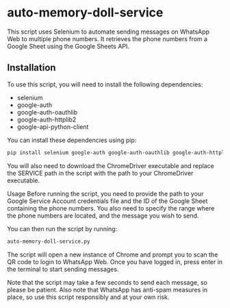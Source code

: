 # auto-memory-doll-service
This script uses Selenium to automate sending messages on WhatsApp Web to multiple phone numbers. It retrieves the phone numbers from a Google Sheet using the Google Sheets API.

## Installation
To use this script, you will need to install the following dependencies:

* selenium
* google-auth
* google-auth-oauthlib
* google-auth-httplib2
* google-api-python-client

You can install these dependencies using pip:

```sh
pip install selenium google-auth google-auth-oauthlib google-auth-httplib2 google-api-python-client
```
You will also need to download the ChromeDriver executable and replace the SERVICE path in the script with the path to your ChromeDriver executable.

Usage
Before running the script, you need to provide the path to your Google Service Account credentials file and the ID of the Google Sheet containing the phone numbers. You also need to specify the range where the phone numbers are located, and the message you wish to send.

You can then run the script by running:

```sh
auto-memory-doll-service.py
```

The script will open a new instance of Chrome and prompt you to scan the QR code to login to WhatsApp Web. Once you have logged in, press enter in the terminal to start sending messages.

Note that the script may take a few seconds to send each message, so please be patient. Also note that WhatsApp has anti-spam measures in place, so use this script responsibly and at your own risk.
